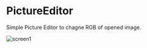 # PictureEditor

Simple Picture Editor to chagne RGB of opened image.

![screen1](https://user-images.githubusercontent.com/5670439/48983365-ab381300-f0f6-11e8-8d62-5355bf18b206.PNG)
